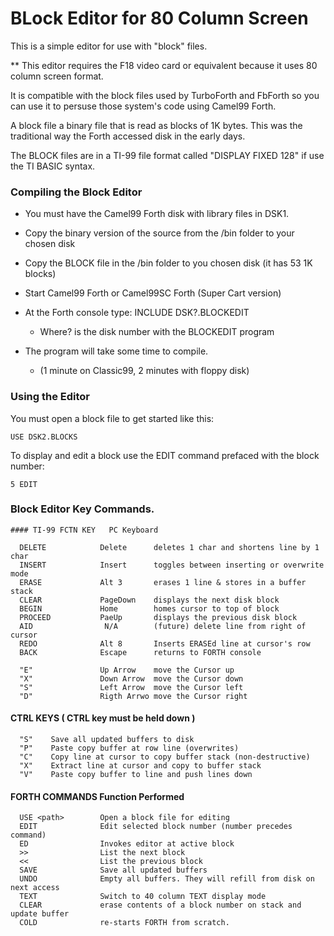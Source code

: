 # BLock Editor for 80 Column Screen

This is a simple editor for use with "block" files.

** This editor requires the F18 video card or equivalent because it uses
   80 column screen format.

It is compatible with the block files used by TurboForth and FbForth so you can use it to persuse those system's code using Camel99 Forth.

A block file a binary file that is read as blocks of 1K bytes.
This was the traditional way the Forth accessed disk in the early days.

The BLOCK files are in a TI-99 file format called "DISPLAY FIXED 128"
if use the TI BASIC syntax.


### Compiling the Block Editor
- You must have the Camel99 Forth disk with library files in DSK1.
- Copy the binary version of the source from the /bin folder to your chosen disk
- Copy the BLOCK file in the /bin folder to you chosen disk (it has 53 1K blocks)
- Start Camel99 Forth or Camel99SC Forth (Super Cart version)
- At the Forth console type:  INCLUDE DSK?.BLOCKEDIT
    - Where? is the disk number with the BLOCKEDIT program

- The program will take some time to compile.
    - (1 minute on Classic99, 2 minutes with floppy disk)

### Using the Editor

You must open a block file to get started like this:
```
USE DSK2.BLOCKS
```

To display and edit a block use the EDIT command prefaced with the block number:
```
5 EDIT
```

### Block Editor Key Commands.
```
#### TI-99 FCTN KEY   PC Keyboard

  DELETE            Delete      deletes 1 char and shortens line by 1 char
  INSERT            Insert      toggles between inserting or overwrite mode
  ERASE             Alt 3       erases 1 line & stores in a buffer stack
  CLEAR             PageDown    displays the next disk block
  BEGIN             Home        homes cursor to top of block
  PROCEED           PaeUp       displays the previous disk block
  AID                N/A        (future) delete line from right of cursor
  REDO              Alt 8       Inserts ERASEd line at cursor's row
  BACK              Escape      returns to FORTH console

  "E"               Up Arrow    move the Cursor up
  "X"               Down Arrow  move the Cursor down
  "S"               Left Arrow  move the Cursor left
  "D"               Rigth Arrwo move the Cursor right
```

#### CTRL KEYS    ( CTRL key must be held down )
```
  "S"    Save all updated buffers to disk
  "P"    Paste copy buffer at row line (overwrites)
  "C"    Copy line at cursor to copy buffer stack (non-destructive)
  "X"    Extract line at cursor and copy to buffer stack
  "V"    Paste copy buffer to line and push lines down
```

#### FORTH COMMANDS     Function Performed
```
  USE <path>        Open a block file for editing
  EDIT              Edit selected block number (number precedes command)
  ED                Invokes editor at active block
  >>                List the next block
  <<                List the previous block
  SAVE              Save all updated buffers
  UNDO              Empty all buffers. They will refill from disk on next access
  TEXT              Switch to 40 column TEXT display mode
  CLEAR             erase contents of a block number on stack and update buffer
  COLD              re-starts FORTH from scratch.
```